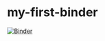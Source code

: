 # my-first-binder

[![Binder](https://mybinder.org/badge_logo.svg)](https://mybinder.org/v2/gh/imarinr/my-first-binder/HEAD)
